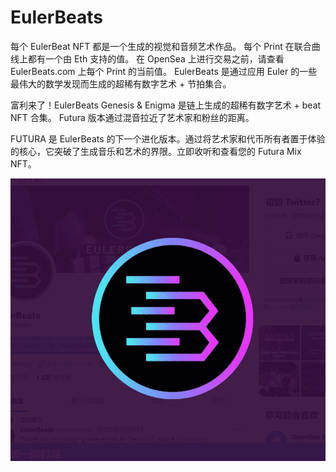 # EulerBeats

每个 EulerBeat NFT 都是一个生成的视觉和音频艺术作品。 每个 Print 在联合曲线上都有一个由 Eth 支持的值。 在 OpenSea 上进行交易之前，请查看 EulerBeats.com 上每个 Print 的当前值。 EulerBeats 是通过应用 Euler 的一些最伟大的数学发现而生成的超稀有数字艺术 + 节拍集合。

富利来了！EulerBeats Genesis & Enigma 是链上生成的超稀有数字艺术 + beat NFT 合集。 Futura 版本通过混音拉近了艺术家和粉丝的距离。

FUTURA 是 EulerBeats 的下一个进化版本。通过将艺术家和代币所有者置于体验的核心，它突破了生成音乐和艺术的界限。立即收听和查看您的 Futura Mix NFT。

![NFT](微信截图_20220903172702.png)
